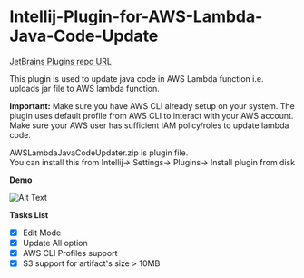 # Intellij-Plugin-for-AWS-Lambda-Java-Code-Update
[JetBrains Plugins repo URL](https://plugins.jetbrains.com/plugin/9849-aws-lambda-java-code-updater)  

This plugin is used to update java code in AWS Lambda function i.e. uploads jar file to AWS lambda function.

**Important:** Make sure you have AWS CLI already setup on your system. The plugin uses default profile from AWS CLI to interact with your AWS account. Make sure your AWS user has sufficient IAM policy/roles to update lambda code.

AWSLambdaJavaCodeUpdater.zip is plugin file.  
You can install this from Intellij-> Settings-> Plugins-> Install plugin from disk  


  **Demo**  


![Alt Text](https://github.com/raevilman/Intellij-Plugin-for-AWS-Lambda-Java-Code-Update/raw/master/Demo.gif)  



**Tasks List**  

- [x] Edit Mode
- [x] Update All option
- [x] AWS CLI Profiles support
- [x] S3 support for artifact's size > 10MB
